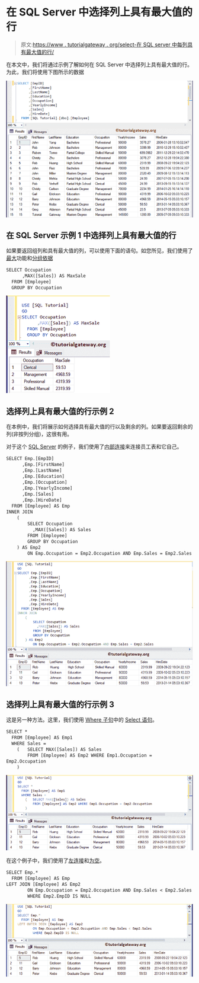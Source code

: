 # 在 SQL Server 中选择列上具有最大值的行

> 原文:[https://www . tutorialgateway . org/select-在 SQL server 中每列具有最大值的行/](https://www.tutorialgateway.org/select-rows-with-maximum-value-on-a-column-in-sql-server/)

在本文中，我们将通过示例了解如何在 SQL Server 中选择列上具有最大值的行。为此，我们将使用下图所示的数据

![Select Rows with Maximum Value on a Column in SQL Server 1](img/11294ff525f915c8ab8c8a4b999d8cbe.png)

## 在 SQL Server 示例 1 中选择列上具有最大值的行

如果要返回组列和具有最大值的列，可以使用下面的语句。如您所见，我们使用了[最大](https://www.tutorialgateway.org/sql-max-function/)功能和[分组依据](https://www.tutorialgateway.org/sql-group-by-clause/)

```
SELECT Occupation
      ,MAX([Sales]) AS MaxSale
  FROM [Employee]
  GROUP BY Occupation
```

![Select Rows with Maximum Value on a Column in SQL Server 2](img/195e9793a88de003e7936c1f8501c033.png)

## 选择列上具有最大值的行示例 2

在本例中，我们将展示如何选择具有最大值的行以及剩余的列。如果要返回剩余的列(非按列分组)，这很有用。

对于这个 [SQL Server](https://www.tutorialgateway.org/sql/) 的例子，我们使用了[内部连接](https://www.tutorialgateway.org/sql-inner-join/)来连接员工表和它自己。

```
SELECT Emp.[EmpID]
      ,Emp.[FirstName]
      ,Emp.[LastName]
      ,Emp.[Education]
      ,Emp.[Occupation]
      ,Emp.[YearlyIncome]
      ,Emp.[Sales]
      ,Emp.[HireDate]
  FROM [Employee] AS Emp
INNER JOIN 
	(
		SELECT Occupation
		  ,MAX([Sales]) AS Sales
		FROM [Employee]
		GROUP BY Occupation
	) AS Emp2
		ON Emp.Occupation = Emp2.Occupation AND Emp.Sales = Emp2.Sales
```

![Select Rows with Maximum Value on a Column in SQL Server 3](img/76d718bafa602572c6b5e32e47fb399d.png)

## 选择列上具有最大值的行示例 3

这是另一种方法。这里，我们使用 [Where 子句](https://www.tutorialgateway.org/sql-where-clause/)中的 [Select 语句](https://www.tutorialgateway.org/sql-select-statement/)。

```
SELECT *
  FROM [Employee] AS Emp1
  WHERE Sales = 
	(	SELECT MAX([Sales]) AS Sales
		FROM [Employee] AS Emp2 WHERE Emp1.Occupation = Emp2.Occupation 
	)
```

![Select Rows with Maximum Value on a Column in SQL Server 4](img/d296983b512934b4e80254d95c670a3f.png)

在这个例子中，我们使用了[左连接](https://www.tutorialgateway.org/sql-left-join/)和[为空](https://www.tutorialgateway.org/sql-is-null-function/)。

```
SELECT Emp.*
  FROM [Employee] AS Emp
LEFT JOIN [Employee] AS Emp2
		ON Emp.Occupation = Emp2.Occupation AND Emp.Sales < Emp2.Sales
		WHERE Emp2.EmpID IS NULL
```

![Select Rows with Maximum Value on a Column in SQL Server 5](img/07047f02d6804d44eed457fe5be4a516.png)